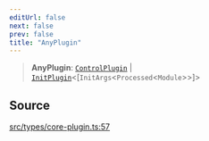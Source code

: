 ```yaml
---
editUrl: false
next: false
prev: false
title: "AnyPlugin"
---
```


> **AnyPlugin**: [`ControlPlugin`](/v4/api/interfaces/controlplugin/) \| [`InitPlugin`](/v4/api/interfaces/initplugin/)\<[`InitArgs`\<`Processed`\<`Module`\>\>]\>

## Source

[src/types/core-plugin.ts:57](https://github.com/sern-handler/handler/blob/2120b18c4e53e298bc3568422781c1bda05a7177/src/types/core-plugin.ts#L57)
